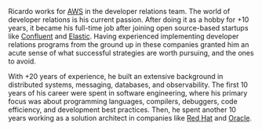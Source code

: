 Ricardo works for [AWS](https://aws.amazon.com) in the developer relations team. The world of developer relations is his current passion. After doing it as a hobby for +10 years, it became his full-time job after joining open source-based startups like [Confluent](https://www.confluent.io) and [Elastic](https://www.elastic.co). Having experienced implementing developer relations programs from the ground up in these companies granted him an acute sense of what successful strategies are worth pursuing, and the ones to avoid.

With +20 years of experience, he built an extensive background in distributed systems, messaging, databases, and observability. The first 10 years of his career were spent in software engineering, where his primary focus was about programming languages, compilers, debuggers, code efficiency, and development best practices. Then, he spent another 10 years working as a solution architect in companies like [Red Hat](https://www.redhat.com) and [Oracle](https://www.oracle.com).
